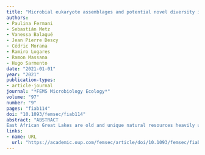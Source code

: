 ```yaml
---
title: "Microbial eukaryote assemblages and potential novel diversity in four tropical East African Great Lakes"
authors:
- Paulina Fermani
- Sebastián Metz
- Vanessa Balagué
- Jean Pierre Descy
- Cédric Morana
- Ramiro Logares
- Ramon Massana
- Hugo Sarmento
date: "2021-01-01"
year: "2021"
publication-types:
- article-journal
journal: "*FEMS Microbiology Ecology*"
volume: "97"
number: "9"
pages: "fiab114"
doi: "10.1093/femsec/fiab114"
abstract: "ABSTRACT
East African Great Lakes are old and unique natural resources heavily utilized by their bordering countries. In those lakes, ecosystem functioning is dominated by pelagic processes, where microorganisms are key components; however, protistan diversity is barely known. We investigated the community composition of small eukaryotes (&lt;10 µm) in surface waters of four African Lakes (Kivu, Edward, Albert and Victoria) by sequencing the 18S rRNA gene. Moreover, in the meromictic Lake Kivu, two stations were vertically studied. We found high protistan diversity distributed in 779 operational taxonomic units (OTUs), spanning in 11 high-rank lineages, being Alveolata (31%), Opisthokonta (20%) and Stramenopiles (17%) the most represented supergroups. Surface protistan assemblages were associated with conductivity and productivity gradients, whereas depth had a strong effect on protistan community in Kivu, with higher contribution of heterotrophic organisms. Approximately 40% of OTUs had low similarity (&lt;90%) with reported sequences in public databases; these were mostly coming from deep anoxic waters of Kivu, suggesting a high extent of novel diversity. We also detected several taxa so far considered exclusive of marine ecosystems. Our results unveiled a complex and largely undescribed protistan community, in which several lineages have adapted to different niches after crossing the salinity boundary."
links:
- name: URL
  url: "https://academic.oup.com/femsec/article/doi/10.1093/femsec/fiab114/6335480"
---
```

